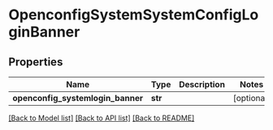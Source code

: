 # OpenconfigSystemSystemConfigLoginBanner

## Properties
Name | Type | Description | Notes
------------ | ------------- | ------------- | -------------
**openconfig_systemlogin_banner** | **str** |  | [optional] 

[[Back to Model list]](../README.md#documentation-for-models) [[Back to API list]](../README.md#documentation-for-api-endpoints) [[Back to README]](../README.md)


